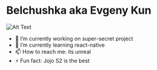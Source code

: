 # Belchushka aka Evgeny Kun
![Alt Text](https://c.tenor.com/ODSOi541axsAAAAC/joseph-joseph-joestar.gif)
- 🔭 I’m currently working on super-secret project
- 🌱 I’m currently learning react-native
- 📫 How to reach me: its unreal
- ⚡ Fun fact: Jojo S2 is the best
